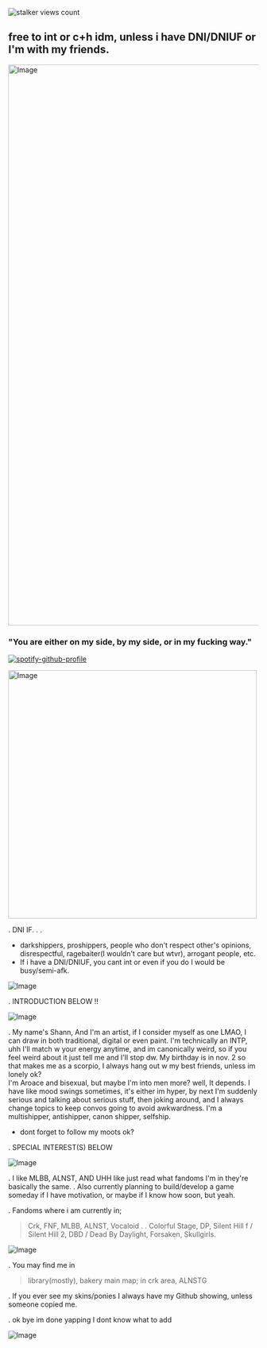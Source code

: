 ![stalker views count](https://komarev.com/ghpvc/?username=IntoxicatingLust&label=stalker%20views%20count&color=ff0000)

## free to int or c+h idm, unless i have DNI/DNIUF or I'm with my friends.

</a>

<div align="left">

<img width="1000" height="1129" alt="Image" src="https://github.com/user-attachments/assets/0567d70b-75a9-4dea-b200-31cfb589f33a" />

### "You are either on my side, by my side, or in my fucking way."

[![spotify-github-profile](https://spotify-github-profile.kittinanx.com/api/view?uid=3174vbnlzenqshrjfcmumfhxe2ie&cover_image=true&theme=default&show_offline=true&background_color=121212&interchange=false&profanity=false)](https://github.com/kittinan/spotify-github-profile)

<img width="500" height="500" alt="Image" src="https://github.com/user-attachments/assets/7475cc83-0729-48cd-8606-258b6dbfcfcd" />

. DNI IF. . .
- darkshippers, proshippers, people who don't respect other's opinions, disrespectful, ragebaiter(I wouldn't care but wtvr), arrogant people, etc.
- If i have a DNI/DNIUF, you cant int or even if you do I would be busy/semi-afk.

![Image](https://github.com/user-attachments/assets/468dceac-7ef0-446a-a829-334bd117c0e2)


. INTRODUCTION BELOW !!

![Image](https://github.com/user-attachments/assets/bc3fd991-31a7-47c4-b745-ee0666da689d)

. My name's Shann, And I'm an artist, if I consider myself as one LMAO, I can draw in both traditional, digital or even paint. I'm technically an INTP, uhh I'll match w your energy anytime, and im canonically weird, so if you feel weird about it just tell me and I'll stop dw. My birthday is in nov. 2 so that makes me as a scorpio, I always hang out w my best friends, unless im lonely ok?
<br> I'm Aroace and bisexual, but maybe I'm into men more? well, It depends. I have like mood swings sometimes, it's either im hyper, by next I'm suddenly serious and talking about serious stuff, then joking around, and I always change topics to keep convos going to avoid awkwardness. I'm a multishipper, antishipper, canon shipper, selfship. 
- dont forget to follow my moots ok?

</div>

<div align="Left">

. SPECIAL INTEREST(S) BELOW

![Image](https://github.com/user-attachments/assets/f5c83257-958f-4add-a990-25a69769a388)

. I like MLBB, ALNST, AND UHH like just read what fandoms I'm in they're basically the same. 
. Also currently planning to build/develop a game someday if I have motivation, or maybe if I know how soon, but yeah.

. Fandoms where i am currently in;
> Crk, FNF, MLBB, ALNST, Vocaloid . . Colorful Stage, DP, Silent Hill f / Silent Hill 2, DBD / Dead By Daylight, Forsaken, Skullgirls.

 ![Image](https://github.com/user-attachments/assets/fbabad7f-4e9a-43dc-9572-3f9d19cf9159)

 
. You may find me in 
> library(mostly), bakery
> main map; in crk area, ALNSTG

. If you ever see my skins/ponies I always have my Github showing, unless someone copied me. 

 . ok bye im done yapping I dont know what to add
 
![Image](https://github.com/user-attachments/assets/3cab9dd5-3e63-4459-81fb-a55160a2b58b)

</div>

